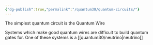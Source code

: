 ```yaml
---
{"dg-publish":true,"permalink":"/quantum30/quantum-circuits/"}
---
```


The simplest quantum circuit is the Quantum Wire

Systems which make good quantum wires are difficult to build quantum gates for. 
One of these systems is a [[quantum30/neutrino\|neutrino]]
